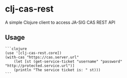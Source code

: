 # clj-cas-rest

A simple Clojure client to access JA-SIG CAS REST API

## Usage

	```clojure
	(use '[clj-cas-rest.core])
	(with-cas "https://cas.server.url"
		(let [st (get-service-ticket "username" "password" "http://protected.service.url")]
		(println "The service ticket is: " st)))
	```	